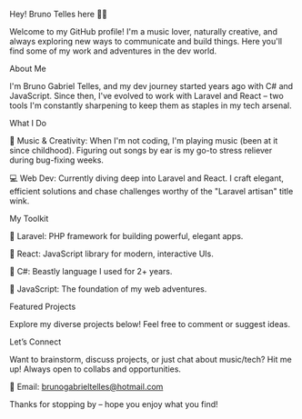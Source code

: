 Hey! Bruno Telles here 🎸🚀

Welcome to my GitHub profile! I'm a music lover, naturally creative, and always exploring new ways to communicate and build things. Here you'll find some of my work and adventures in the dev world.

About Me

I'm Bruno Gabriel Telles, and my dev journey started years ago with C# and JavaScript. Since then, I've evolved to work with Laravel and React – two tools I'm constantly sharpening to keep them as staples in my tech arsenal.

What I Do

🎵 Music & Creativity: When I'm not coding, I'm playing music (been at it since childhood). Figuring out songs by ear is my go-to stress reliever during bug-fixing weeks.

💻 Web Dev: Currently diving deep into Laravel and React. I craft elegant, efficient solutions and chase challenges worthy of the "Laravel artisan" title wink.

My Toolkit

🔹 Laravel: PHP framework for building powerful, elegant apps.

🔹 React: JavaScript library for modern, interactive UIs.

🔹 C#: Beastly language I used for 2+ years.

🔹 JavaScript: The foundation of my web adventures.

Featured Projects

Explore my diverse projects below! Feel free to comment or suggest ideas.

Let’s Connect

Want to brainstorm, discuss projects, or just chat about music/tech? Hit me up! Always open to collabs and opportunities.

📧 Email: brunogabrieltelles@hotmail.com

Thanks for stopping by – hope you enjoy what you find!
